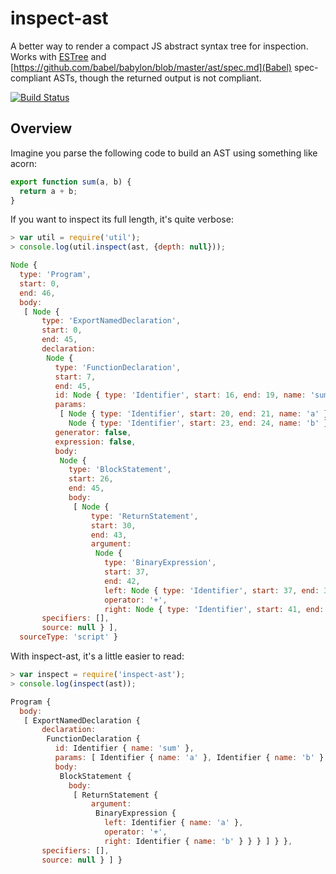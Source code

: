 # inspect-ast

A better way to render a compact JS abstract syntax tree for inspection.
Works with [ESTree](https://github.com/estree/estree) and
[https://github.com/babel/babylon/blob/master/ast/spec.md](Babel) spec-compliant
ASTs, though the returned output is not compliant.

[![Build Status](https://travis-ci.org/danielstjules/inspect-ast.svg?branch=master)](https://travis-ci.org/danielstjules/inspect-ast)

## Overview

Imagine you parse the following code to build an AST using something like acorn:

``` javascript
export function sum(a, b) {
  return a + b;
}
```

If you want to inspect its full length, it's quite verbose:

``` javascript
> var util = require('util');
> console.log(util.inspect(ast, {depth: null}));

Node {
  type: 'Program',
  start: 0,
  end: 46,
  body:
   [ Node {
       type: 'ExportNamedDeclaration',
       start: 0,
       end: 45,
       declaration:
        Node {
          type: 'FunctionDeclaration',
          start: 7,
          end: 45,
          id: Node { type: 'Identifier', start: 16, end: 19, name: 'sum' },
          params:
           [ Node { type: 'Identifier', start: 20, end: 21, name: 'a' },
             Node { type: 'Identifier', start: 23, end: 24, name: 'b' } ],
          generator: false,
          expression: false,
          body:
           Node {
             type: 'BlockStatement',
             start: 26,
             end: 45,
             body:
              [ Node {
                  type: 'ReturnStatement',
                  start: 30,
                  end: 43,
                  argument:
                   Node {
                     type: 'BinaryExpression',
                     start: 37,
                     end: 42,
                     left: Node { type: 'Identifier', start: 37, end: 38, name: 'a' },
                     operator: '+',
                     right: Node { type: 'Identifier', start: 41, end: 42, name: 'b' } } } ] } },
       specifiers: [],
       source: null } ],
  sourceType: 'script' }
```

With inspect-ast, it's a little easier to read:

``` javascript
> var inspect = require('inspect-ast');
> console.log(inspect(ast));

Program {
  body:
   [ ExportNamedDeclaration {
       declaration:
        FunctionDeclaration {
          id: Identifier { name: 'sum' },
          params: [ Identifier { name: 'a' }, Identifier { name: 'b' } ],
          body:
           BlockStatement {
             body:
              [ ReturnStatement {
                  argument:
                   BinaryExpression {
                     left: Identifier { name: 'a' },
                     operator: '+',
                     right: Identifier { name: 'b' } } } ] } },
       specifiers: [],
       source: null } ] }
```
